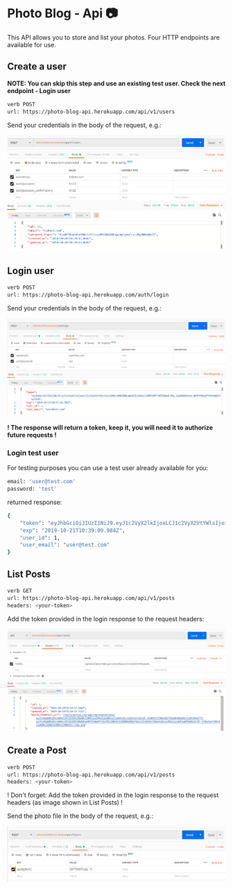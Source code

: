 # Photo Blog - Api 📷

This API allows you to store and list your photos. Four HTTP endpoints are available for use.

## Create a user

**NOTE: You can skip this step and use an existing test user. Check the next endpoint - Login user**

```bash
verb POST
url: https://photo-blog-api.herokuapp.com/api/v1/users
```

Send your credentials in the body of the request, e.g.:

![image](https://github.com/anansilva/a-photo-blog-api/blob/master/readme_create_user.png)

## Login user

```bash
verb POST
url: https://photo-blog-api.herokuapp.com/auth/login
```

Send your credentials in the body of the request, e.g.:

![image](https://github.com/anansilva/a-photo-blog-api/blob/master/readme_login_user.png)

**! The response will return a token, keep it, you will need it to authorize future requests !**

### Login test user
For testing purposes you can use a test user already available for you:

```bash
email: 'user@test.com'
password: 'test'
```

returned response:
```bash
{
    "token": "eyJhbGciOiJIUzI1NiJ9.eyJ1c2VyX2lkIjoxLCJ1c2VyX2VtYWlsIjoidXNlckB0ZXN0LmNvbSIsImV4cCI6MTU3MTY1NDM0OX0.5N24zRk4v1POAG2a8kuv1RRLqT4xbNRVy76JgARDmRc",
    "exp": "2019-10-21T10:39:09.984Z",
    "user_id": 1,
    "user_email": "user@test.com"
}
```

## List Posts

```bash
verb GET
url: https://photo-blog-api.herokuapp.com/api/v1/posts
headers: <your-token>
```
Add the token provided in the login response to the request headers:

![image](https://github.com/anansilva/a-photo-blog-api/blob/master/readme_list_posts.png)


## Create a Post

```bash
verb POST
url: https://photo-blog-api.herokuapp.com/api/v1/posts
headers: <your-token>
```

! Don't forget: Add the token provided in the login response to the request headers (as image shown in List Posts) !

Send the photo file in the body of the request, e.g.:

![image](https://github.com/anansilva/a-photo-blog-api/blob/master/readme_create_post.png)
